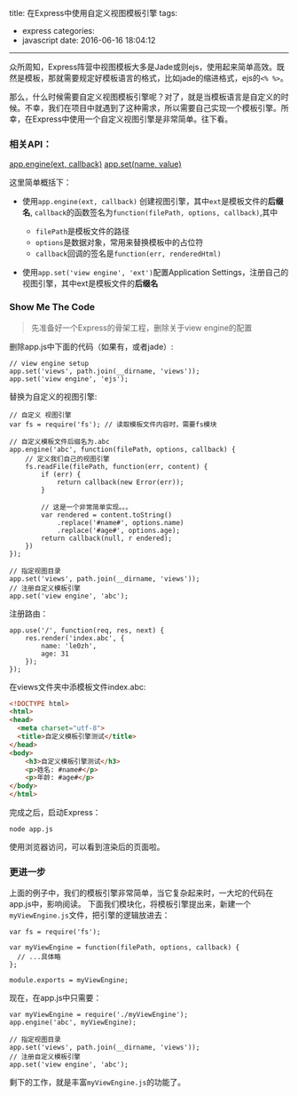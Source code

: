 title: 在Express中使用自定义视图模板引擎
tags:
  - express
categories:
  - javascript
date: 2016-06-16 18:04:12
---

众所周知，Express阵营中视图模板大多是Jade或则ejs，使用起来简单高效。既然是模板，那就需要规定好模板语言的格式，比如jade的缩进格式，ejs的`<% %>`。

那么，什么时候需要自定义视图模板引擎呢？对了，就是当模板语言是自定义的时候。不幸，我们在项目中就遇到了这种需求，所以需要自己实现一个模板引擎。所幸，在Express中使用一个自定义视图引擎是非常简单。往下看。

<!-- more -->

### 相关API：

[app.engine(ext, callback)](http://www.expressjs.com.cn/4x/api.html#app.engine)
[app.set(name, value)](http://www.expressjs.com.cn/4x/api.html#app.set)

这里简单概括下：
+ 使用`app.engine(ext, callback)` 创建视图引擎，其中`ext`是模板文件的**后缀名**, `callback`的函数签名为`function(filePath, options, callback)`,其中
  + `filePath`是模板文件的路径
  + `options`是数据对象，常用来替换模板中的占位符
  + `callback`回调的签名是`function(err, renderedHtml)`

+ 使用`app.set('view engine', 'ext')`配置Application Settings，注册自己的视图引擎，其中ext是模板文件的**后缀名**

### Show Me The Code

> 先准备好一个Express的骨架工程，删除关于view engine的配置

删除app.js中下面的代码（如果有，或者jade）:

```
// view engine setup
app.set('views', path.join(__dirname, 'views'));
app.set('view engine', 'ejs');
```

替换为自定义的视图引擎:

```
// 自定义 视图引擎
var fs = require('fs'); // 读取模板文件内容时，需要fs模块

// 自定义模板文件后缀名为.abc
app.engine('abc', function(filePath, options, callback) {
    // 定义我们自己的视图引擎  
    fs.readFile(filePath, function(err, content) {
        if (err) {
            return callback(new Error(err));
        }

        // 这是一个非常简单实现。。。    
        var rendered = content.toString()
            .replace('#name#', options.name)
            .replace('#age#', options.age);
        return callback(null, r endered);
    })
});

// 指定视图目录
app.set('views', path.join(__dirname, 'views'));
// 注册自定义模板引擎
app.set('view engine', 'abc');
```

注册路由：
```
app.use('/', function(req, res, next) {
    res.render('index.abc', {
        name: 'le0zh',
        age: 31
    });
});
```

在views文件夹中添模板文件index.abc:

```html
<!DOCTYPE html>
<html>
<head>
  <meta charset="utf-8">
  <title>自定义模板引擎测试</title>
</head>
<body>
    <h3>自定义模板引擎测试</h3>
    <p>姓名: #name#</p>
    <p>年龄: #age#</p>
</body>
</html>
```

完成之后，启动Express：
```shell
node app.js
```

使用浏览器访问，可以看到渲染后的页面啦。

### 更进一步
上面的例子中，我们的模板引擎非常简单，当它复杂起来时，一大坨的代码在app.js中，影响阅读。
下面我们模块化，将模板引擎提出来，新建一个`myViewEngine.js`文件，把引擎的逻辑放进去：

```
var fs = require('fs');

var myViewEngine = function(filePath, options, callback) {
  // ...具体略
};

module.exports = myViewEngine;
```

现在，在app.js中只需要：
```
var myViewEngine = require('./myViewEngine');
app.engine('abc', myViewEngine);

// 指定视图目录
app.set('views', path.join(__dirname, 'views'));
// 注册自定义模板引擎
app.set('view engine', 'abc');
```

剩下的工作，就是丰富`myViewEngine.js`的功能了。


